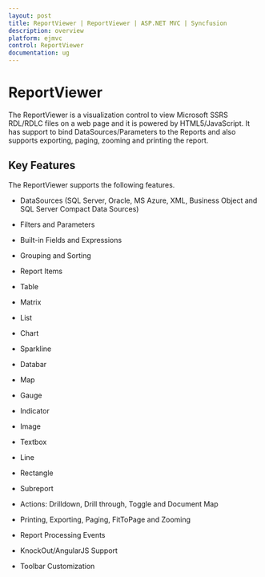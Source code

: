 ```yaml
---
layout: post
title: ReportViewer | ReportViewer | ASP.NET MVC | Syncfusion
description: overview
platform: ejmvc
control: ReportViewer
documentation: ug
---
```


# ReportViewer

The ReportViewer is a visualization control to view Microsoft SSRS RDL/RDLC files on a web page and it is powered by HTML5/JavaScript. It has support to bind DataSources/Parameters to the Reports and also supports exporting, paging, zooming and printing the report.

## Key Features

The ReportViewer supports the following features.



* DataSources (SQL Server, Oracle, MS Azure, XML, Business Object and SQL Server Compact Data Sources)



* Filters and Parameters



* Built-in Fields and Expressions



* Grouping and Sorting



* Report Items



* Table



* Matrix



* List



* Chart



* Sparkline



* Databar



* Map



* Gauge



* Indicator



* Image



* Textbox



* Line



* Rectangle



* Subreport



* Actions: Drilldown, Drill through, Toggle and Document Map



* Printing, Exporting, Paging, FitToPage and Zooming



* Report Processing Events



* KnockOut/AngularJS Support



* Toolbar Customization
